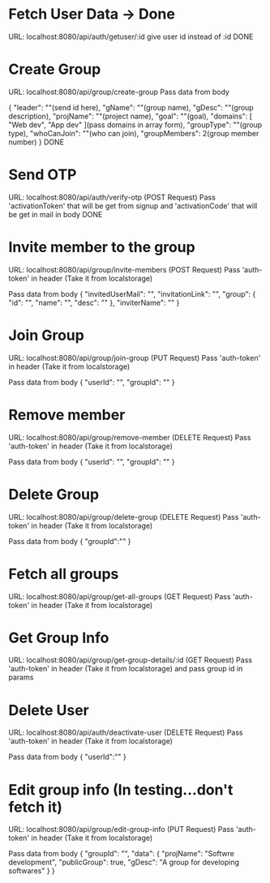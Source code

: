 # Fetch User Data -> Done

URL: localhost:8080/api/auth/getuser/:id
give user id instead of :id 
DONE

# Create Group

URL: localhost:8080/api/group/create-group
Pass data from body

{
  "leader": ""(send id here),
  "gName": ""(group name),
  "gDesc": ""(group description),
  "projName": ""(project name),
  "goal": ""(goal),
  "domains": [
    "Web dev",
    "App dev"
  ](pass domains in array form),
  "groupType": ""(group type),
  "whoCanJoin": ""(who can join),
  "groupMembers": 2(group member number)
}
DONE

# Send OTP

URL: localhost:8080/api/auth/verify-otp (POST Request)
Pass 'activationToken' that will be get from signup and 'activationCode' that will be get in mail in body
DONE

# Invite member to the group

URL: localhost:8080/api/group/invite-members (POST Request)
Pass 'auth-token' in header (Take it from localstorage)

Pass data from body
{
  "invitedUserMail": "<give mail id of the invited user>",
  "invitationLink": "<give invitation link>",
  "group": {
    "id": "<send group id>",
    "name": "<enter group name>",
    "desc": "<enter group description>"
  },
  "inviterName": "<enter group leader name>"
}


# Join Group

URL: localhost:8080/api/group/join-group (PUT Request)
Pass 'auth-token' in header (Take it from localstorage)

Pass data from body
{
  "userId": "<pass userId of the user who is joining>",
  "groupId": "<pass group id>"
}


# Remove member

URL: localhost:8080/api/group/remove-member (DELETE Request)
Pass 'auth-token' in header (Take it from localstorage)

Pass data from body
{
  "userId": "<pass userId of the user who is being removed>",
  "groupId": "<pass group id>"
}


# Delete Group

URL: localhost:8080/api/group/delete-group (DELETE Request)
Pass 'auth-token' in header (Take it from localstorage)

Pass data from body
{
  "groupId":"<pass group id>"
}


# Fetch all groups

URL: localhost:8080/api/group/get-all-groups (GET Request)
Pass 'auth-token' in header (Take it from localstorage)


# Get Group Info

URL: localhost:8080/api/group/get-group-details/:id (GET Request)
Pass 'auth-token' in header (Take it from localstorage) and pass group id in params


# Delete User

URL: localhost:8080/api/auth/deactivate-user (DELETE Request)
Pass 'auth-token' in header (Take it from localstorage)

Pass data from body
{
  "userId":"<pass user id>"
}


# Edit group info (In testing...don't fetch it)

URL: localhost:8080/api/group/edit-group-info (PUT Request)
Pass 'auth-token' in header (Take it from localstorage)

Pass data from body
{
  "groupId": "<pass group id>",
  "data": {
    "projName": "Softwre development",
    "publicGroup": true,
    "gDesc": "A group for developing softwares"
  }
}